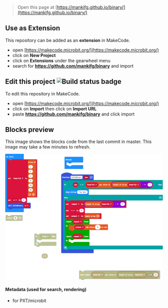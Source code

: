 
> Open this page at [https://mankifg.github.io/binary/](https://mankifg.github.io/binary/)

## Use as Extension

This repository can be added as an **extension** in MakeCode.

* open [https://makecode.microbit.org/](https://makecode.microbit.org/)
* click on **New Project**
* click on **Extensions** under the gearwheel menu
* search for **https://github.com/mankifg/binary** and import

## Edit this project ![Build status badge](https://github.com/mankifg/binary/workflows/MakeCode/badge.svg)

To edit this repository in MakeCode.

* open [https://makecode.microbit.org/](https://makecode.microbit.org/)
* click on **Import** then click on **Import URL**
* paste **https://github.com/mankifg/binary** and click import

## Blocks preview

This image shows the blocks code from the last commit in master.
This image may take a few minutes to refresh.

![A rendered view of the blocks](https://github.com/mankifg/binary/raw/master/.github/makecode/blocks.png)

#### Metadata (used for search, rendering)

* for PXT/microbit
<script src="https://makecode.com/gh-pages-embed.js"></script><script>makeCodeRender("{{ site.makecode.home_url }}", "{{ site.github.owner_name }}/{{ site.github.repository_name }}");</script>

